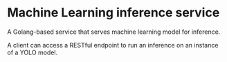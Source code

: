 # Machine Learning inference service

A Golang-based service that serves machine learning model for inference. 

A client can access a RESTful endpoint to run an inference on an instance of a YOLO model.
